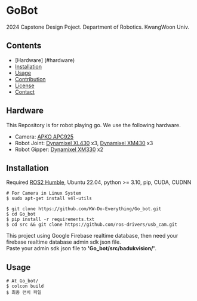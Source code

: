 # GoBot

2024 Capstone Design Poject. Department of Robotics. KwangWoon Univ.

## Contents
- [Hardware] (#hardware)
- [Installation](#installation)
- [Usage](#usage)
- [Contribution](#contribution)
- [License](#license)
- [Contact](#contact)


## Hardware
This Repository is for robot playing go. We use the following hardware.

- Camera: [APKO APC925](https://www.abko.co.kr/brand/detail.php?it_id=1611728230&device=pc)
- Robot Joint: [Dynamixel XL430](https://emanual.robotis.com/docs/kr/dxl/x/) x3, [Dynamixel XM430](https://emanual.robotis.com/docs/kr/dxl/x/) x3
- Robot Gipper: [Dynamixel XM330](https://emanual.robotis.com/docs/kr/dxl/x/) x2
    

## Installation

Required [ROS2 Humble](https://docs.ros.org/en/humble/index.html), Ubuntu 22.04, python >= 3.10, pip, CUDA, CUDNN</br>


``` 
# For Camera in Linux System
$ sudo apt-get install v4l-utils

$ git clone https://github.com/KW-Do-Everything/Go_bot.git
$ cd Go_bot
$ pip install -r requirements.txt
$ cd src && git clone https://github.com/ros-drivers/usb_cam.git
```


This project using Google Firebase realtime database, then need your firebase realtime database admin sdk json file. 
</br>
Paste your admin sdk json file to **'Go_bot/src/badukvision/'**.

## Usage
```
# At Go_bot/
$ colcon build
$ 최종 런치 파일
```